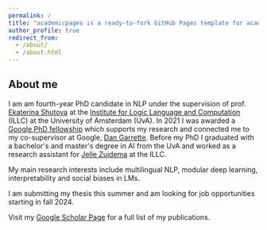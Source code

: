 ```yaml
---
permalink: /
title: "academicpages is a ready-to-fork GitHub Pages template for academic personal websites"
author_profile: true
redirect_from: 
  - /about/
  - /about.html
---
```


## About me
I am am fourth-year PhD candidate in NLP under the supervision of prof. [Ekaterina Shutova](https://www.shutova.org/) at the [Institute for Logic Language and Computation](https://www.illc.uva.nl/) (ILLC) at the University of Amsterdam (UvA). In 2021 I was awarded a [Google PhD fellowship](https://research.google/outreach/phd-fellowship/) which supports my research and connected me to my co-supervisor at Google, [Dan Garrette](http://www.dhgarrette.com/). Before my PhD I graduated with a bachelor's and master's degree in AI from the UvA and worked as a research assistant for [Jelle Zuidema](https://staff.fnwi.uva.nl/w.zuidema/) at the ILLC.

My main research interests include multilingual NLP, modular deep learning, interpretability and social biases in LMs.

I am submitting my thesis this summer and am looking for job opportunities starting in fall 2024.

Visit my [Google Scholar Page](https://scholar.google.nl/citations?user=-_WbyoMAAAAJ&hl=nl&oi=ao) for a full list of my publications.
